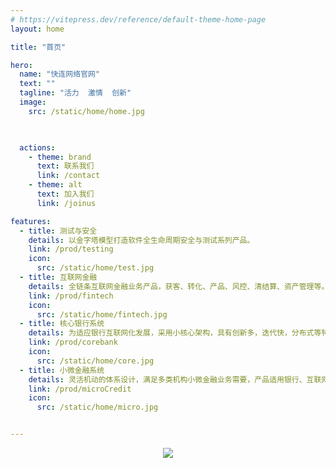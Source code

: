 ```yaml
---
# https://vitepress.dev/reference/default-theme-home-page
layout: home

title: "首页"

hero:
  name: "快连网络官网"
  text: ""
  tagline: "活力  激情  创新"
  image:
    src: /static/home/home.jpg


    
  actions:
    - theme: brand
      text: 联系我们
      link: /contact
    - theme: alt
      text: 加入我们
      link: /joinus

features:
  - title: 测试与安全
    details: 以金字塔模型打造软件全生命周期安全与测试系列产品。
    link: /prod/testing
    icon:
      src: /static/home/test.jpg
  - title: 互联网金融
    details: 全链条互联网金融业务产品，获客、转化、产品、风控、清结算、资产管理等。
    link: /prod/fintech
    icon:
      src: /static/home/fintech.jpg
  - title: 核心银行系统
    details: 为适应银行互联网化发展，采用小核心架构，具有创新多，迭代快，分布式等特点。
    link: /prod/corebank
    icon:
      src: /static/home/core.jpg
  - title: 小微金融系统
    details: 灵活机动的体系设计，满足多类机构小微金融业务需要，产品适用银行、互联网金融、融资租赁、小贷公司等。
    link: /prod/microCredit
    icon:
      src: /static/home/micro.jpg


---
```



<center>
<img src='/static/home/smyj.jpg' />
</center>
